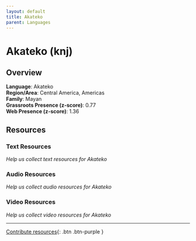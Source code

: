 ```yaml
---
layout: default
title: Akateko
parent: Languages
---
```


# Akateko (knj)

## Overview

**Language**: Akateko  
**Region/Area**: Central America, Americas  
**Family**: Mayan  
**Grassroots Presence (z-score)**: 0.77  
**Web Presence (z-score)**: 1.36  

## Resources

### Text Resources
*Help us collect text resources for Akateko*

### Audio Resources
*Help us collect audio resources for Akateko*

### Video Resources
*Help us collect video resources for Akateko*

---

[Contribute resources](https://forms.office.com/e/1SfLJx3u1r){: .btn .btn-purple }
